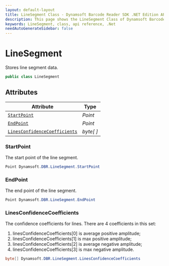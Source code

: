 ```yaml
---
layout: default-layout
title: LineSegment Class - Dynamsoft Barcode Reader SDK .NET Edition API Reference
description: This page shows the LineSegment Class of Dynamsoft Barcode Reader SDK .NET Edition.
keywords: LineSegment, class, api reference, .Net
needAutoGenerateSidebar: false
---
```


# LineSegment
Stores line segment data.

```csharp
public class LineSegment
```  

## Attributes
  
| Attribute | Type |
|---------- | ---- |
| [`StartPoint`](#startpoint) | *Point* |
| [`EndPoint`](#endpoint) | *Point* |
| [`LinesConfidenceCoefficients`](#linesconfidencecoefficients) | *byte[ ]* |

### StartPoint
The start point of the line segment.   

```csharp
Point Dynamsoft.DBR.LineSegment.StartPoint
```

### EndPoint
The end point of the line segment.

```csharp
Point Dynamsoft.DBR.LineSegment.EndPoint
```

### LinesConfidenceCoefficients
The confidence coefficients for lines. There are 4 coefficients in this set:  
1. linesConfidenceCoefficients\[0\] is average positive amplitude;   
2. linesConfidenceCoefficients\[1\] is max positive amplitude; 
3. linesConfidenceCoefficients\[2\] is average negative amplitude;   
4. linesConfidenceCoefficients\[3\] is max negative amplitude.

```csharp
byte[] Dynamsoft.DBR.LineSegment.LinesConfidenceCoefficients
```
